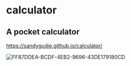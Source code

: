 # calculator
## A pocket calculator
https://sandygudie.github.io/calculator/

![FF87DDEA-BCDF-4EB2-9696-43DE179180CD](https://github.com/sandygudie/calculator/assets/54219127/547519f0-a681-4abe-b735-414d80381150)

